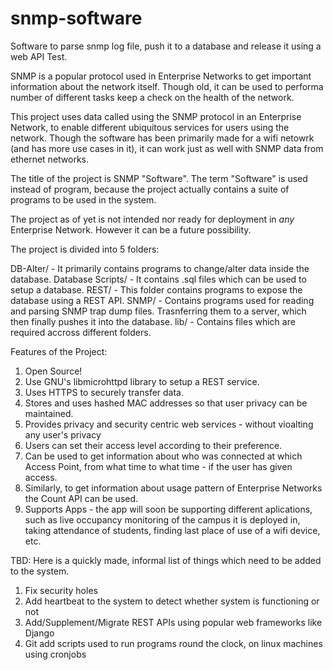 snmp-software
=============

Software to parse snmp log file, push it to a database and release it using a web API
Test.

SNMP is a popular protocol used in Enterprise Networks to get important information about the network itself. Though old, it can be used to performa number of different tasks keep a check on the health of the network.

This project uses data called using the SNMP protocol in an Enterprise Network, to enable different ubiquitous services for users using the network. Though the software has been primarily made for a wifi netowrk (and has more use cases in it), it can work just as well with SNMP data from ethernet networks.

The title of the project is SNMP "Software". The term "Software" is used instead of program, because the project actually contains a suite of programs to be used in the system.

The project as of yet is not intended nor ready for deployment in *any* Enterprise Network. However it can be a future possibility.

The project is divided into 5 folders:

DB-Alter/ - It primarily contains programs to change/alter data inside the database.
Database Scripts/ - It contains .sql files which can be used to setup a database.
REST/ - This folder contains programs to expose the database using a REST API.
SNMP/ - Contains programs used for reading and parsing SNMP trap dump files. Trasnferring them to a server, which then finally pushes it into the database.
lib/ - Contains files which are required accross different folders.

Features of the Project:
1) Open Source!
2) Use GNU's libmicrohttpd library to setup a REST service.
3) Uses HTTPS to securely transfer data.
4) Stores and uses hashed MAC addresses so that user privacy can be maintained.
5) Provides privacy and security centric web services - without vioalting any user's privacy
6) Users can set their access level according to their preference.
7) Can be used to get information about who was connected at which Access Point, from what time to what time - if the user has given access.
8) Similarly, to get information about usage pattern of Enterprise Networks the Count API can be used.
9) Supports Apps - the app will soon be supporting different aplications, such as live occupancy monitoring of the campus it is deployed in, taking attendance of students, finding last place of use of a wifi device, etc.

TBD: Here is a quickly made, informal list of things which need to be added to the system.
1) Fix security holes
2) Add heartbeat to the system to detect whether system is functioning or not
3) Add/Supplement/Migrate REST APIs using popular web frameworks like Django
4) Git add scripts used to run programs round the clock, on linux machines using cronjobs
